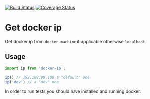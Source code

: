 [![Build Status](https://travis-ci.org/markelog/docker-ip.svg?branch=master)](https://travis-ci.org/markelog/docker-ip)
[![Coverage Status](https://coveralls.io/repos/github/markelog/docker-ip/badge.svg?branch=master)](https://coveralls.io/github/markelog/docker-ip?branch=master)

# Get docker ip
Get docker ip from `docker-machine` if applicable otherwise `localhost`

## Usage
```js
import ip from 'docker-ip';

ip() // 192.168.99.100 a "default" one
ip('dev') // a "dev" one
```

In order to run tests you should have installed and running docker.
